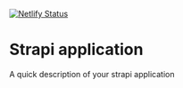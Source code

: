
[![Netlify Status](https://api.netlify.com/api/v1/badges/430d3904-6406-4bfc-a9ff-b22c762cfdbe/deploy-status)](https://app.netlify.com/sites/hussleback/deploys)

# Strapi application

A quick description of your strapi application
